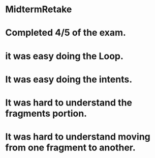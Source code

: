 # MidtermRetake
# Completed 4/5 of the exam.
# it was easy doing the Loop. 
# It was easy doing the intents.
# It was hard to understand the fragments portion. 
# It was hard to understand moving from one fragment to another. 
